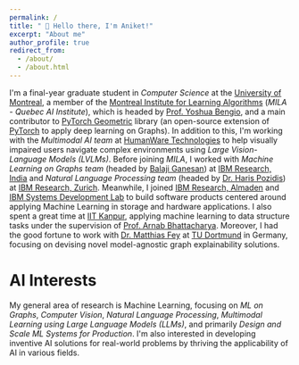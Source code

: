 ```yaml
---
permalink: /
title: " 👋 Hello there, I'm Aniket!"
excerpt: "About me"
author_profile: true
redirect_from: 
  - /about/
  - /about.html
---
```




I'm a final-year graduate student in *Computer Science* at the [University of Montreal](https://www.umontreal.ca/en/), a member of the [Montreal Institute for Learning Algorithms](https://mila.quebec/en/) (*MILA - Quebec AI Institute*), which is headed by [Prof. Yoshua Bengio](https://yoshuabengio.org/), and a main contributor to [PyTorch Geometric](https://pyg.org/) library (an open-source extension of [PyTorch](https://pytorch.org/) to apply deep learning on Graphs). In addition to this, I'm working with the *Multimodal AI team* at [HumanWare Technologies](https://www.humanware.com/en-canada/) to help visually impaired users navigate complex environments using *Large Vision-Language Models (LVLMs)*. Before joining *MILA*, I worked with *Machine Learning on Graphs team* (headed by [Balaji Ganesan](https://research.ibm.com/people/balaji-ganesan)) at [IBM Research, India](https://research.ibm.com/labs/india) and *Natural Language Processing team* (headed by [Dr. Haris Pozidis](https://research.ibm.com/people/haris-pozidis)) at [IBM Research, Zurich](https://www.zurich.ibm.com/). Meanwhile, I joined [IBM Research, Almaden](https://research.ibm.com/labs/almaden) and [IBM Systems Development Lab](https://www.ibm.com/storage) to build software products centered around applying Machine Learning in storage and hardware applications. I also spent a great time at [IIT Kanpur](https://www.iitk.ac.in/), applying machine learning to data structure tasks under the supervision of [Prof. Arnab Bhattacharya](https://iitk.ac.in/new/arnab-bhattacharya). Moreover, I had the good fortune to work with [Dr. Matthias Fey](https://rusty1s.github.io/#/) at [TU Dortmund](https://www.tu-dortmund.de/) in Germany, focusing on devising novel model-agnostic graph explainability solutions.

<!--- I'm a first-year graduate student in Computer Science at the University of Montreal and also a member of the Montreal Institute for Learning Algorithms (MILA - Quebec AI Institute), which is headed by [Prof. Yoshua Bengio](https://yoshuabengio.org/). Before joining MILA, I worked with Machine Learning on Graphs team (headed by [Balaji Ganesan](https://research.ibm.com/people/balaji-ganesan)) at IBM Research, India and Natural Language Processing team (headed by [Dr. Haris Pozidis](https://research.ibm.com/people/haris-pozidis)) at IBM Research, Zurich. Prior to that, I joined IBM Research, Almaden and IBM System Development Lab to build software products centered around applying Machine Learning in storage and hardware applications. I also spent a great time at IIT Kanpur, applying machine learning to data structure tasks under the supervision of [Prof. Arnab Bhattacharya](https://iitk.ac.in/new/arnab-bhattacharya).--->

# AI Interests
My general area of research is Machine Learning, focusing on *ML on Graphs*, *Computer Vision*, *Natural Language Processing*, *Multimodal Learning using Large Language Models (LLMs)*, and primarily *Design and Scale ML Systems for Production*. I'm also interested in developing inventive AI solutions for real-world problems by thriving the applicability of AI in various fields.






